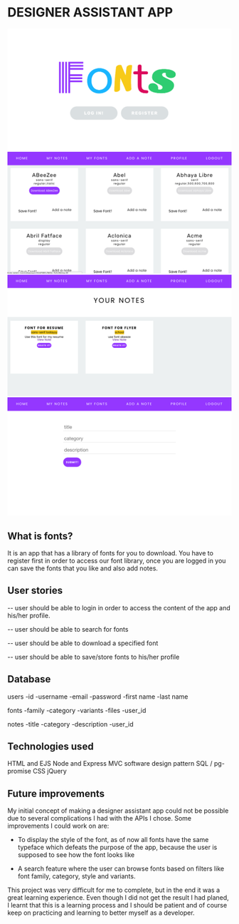 # DESIGNER ASSISTANT APP
![wireframe](./assets/1.png)
![wireframe](./assets/2.png)
![wireframe](./assets/3.png)
![wireframe](./assets/4.png)


## What is fonts?
It is an app that has a library of fonts for you to download. You have to register first in order to access our font library, once you are logged in you can save the fonts that you like and also add notes.

## User stories
-- user should be able to login in order to access the content of the app and his/her profile.

-- user should be able to search for fonts

-- user should be able to download a specified font

-- user should be able to save/store fonts to his/her profile

## Database
users 
-id
-username
-email
-password
-first name
-last name

fonts
-family
-category
-variants
-files
-user_id

notes 
-title
-category
-description
-user_id

## Technologies used
HTML and EJS
Node and Express
MVC software design pattern
SQL / pg-promise
CSS
jQuery

## Future improvements
My initial concept of making a designer assistant app could not be possible due to several complications I had with the APIs I chose. Some improvements I could work on are:
- To display the style of the font, as of now all fonts have the same typeface which defeats the purpose of the app, because the user is supposed to see how the font looks like

- A search feature where the user can browse fonts based on filters like font family, category, style and variants.

This project was very difficult for me to complete, but in the end it was a great learning experience. Even though I did not get the result I had planed, I learnt that this is a learning process and I should be patient and of course keep on practicing and learning to better myself as a developer. 
